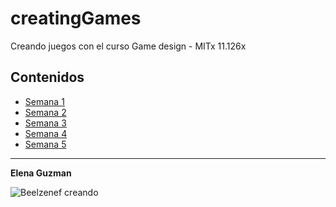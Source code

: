 # creatingGames

Creando juegos con el curso Game design - MITx 11.126x

## Contenidos

* [Semana 1](contenido/w1.md)
* [Semana 2](contenido/w2.md)
* [Semana 3](contenido/w3.md)
* [Semana 4](contenido/w4.md)
* [Semana 5](contenido/w5.md)

----

**Elena Guzman**

![Beelzenef creando](https://geekstorming.files.wordpress.com/2015/05/creando.png)
